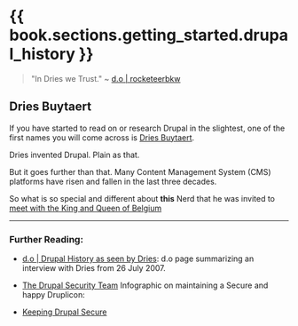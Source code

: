 # {{ book.sections.getting_started.drupal_history }}

> "In Dries we Trust." ~ [d.o | rocketeerbkw](https://www.drupal.org/u/rocketeerbkw "d.o | rocketeerbkw")

## Dries Buytaert

If you have started to read on or research Drupal in the slightest, one of the first names you will come across is [Dries Buytaert](http://buytaert.net "Dries").

Dries invented Drupal. Plain as that.

But it goes further than that. Many Content Management System (CMS) platforms have risen and fallen in the last three decades.

So what is so special and different about **this** Nerd that he was invited to [meet with the King and Queen of Belgium](http://buytaert.net/dries-meets-the-king-and-queen-of-belgium "Dries met the Queen ")


----

### Further Reading:

 + [d.o | Drupal History as seen by Dries](https://www.drupal.org/node/297669 "Drupal History as seen by Dries"): d.o page summarizing an interview with Dries from 26 July 2007.

 + [The Drupal Security Team](https://www.drupal.org/security-team "The Drupal Security Team") Infographic on maintaining a Secure and happy Druplicon:

 + [Keeping Drupal Secure](https://github.com/cleverington/n00b-drupal-development/blob/master/images/getting_started_img/keeping_drupal_secure.jpg "Keeping Drupal Secure")
